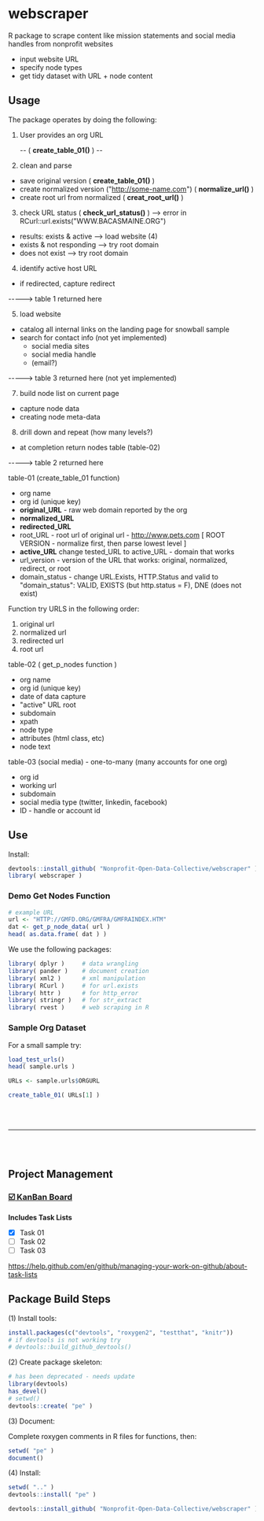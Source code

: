 # webscraper

R package to scrape content like mission statements and social media handles from nonprofit websites

* input website URL
* specify node types
* get tidy dataset with URL + node content 


## Usage

The package operates by doing the following:

1. User provides an org URL

   -- ( **create_table_01()** )  --

2. clean and parse  
  - save original version  ( **create_table_01()** )
  - create normalized version ("http://some-name.com")   ( **normalize_url()** )
  - create root url from normalized  ( **creat_root_url()** )
3. check URL status  ( **check_url_status()** ) --> error in RCurl::url.exists("WWW.BACASMAINE.ORG")
  - results: exists & active  --> load website (4)
  - exists & not responding  --> try root domain
  - does not exist  --> try root domain
4. identify active host URL 
  - if redirected, capture redirect 

----->  table 1 returned here 



5. load website 
  - catalog all internal links on the landing page for snowball sample
  - search for contact info (not yet implemented)
    - social media sites
    - social media handle
    - (email?)

----->  table 3 returned here  (not yet implemented)

7. build node list on current page
  - capture node data
  - creating node meta-data
8. drill down and repeat (how many levels?)
  - at completion return nodes table (table-02)
  
----->  table 2 returned here 




table-01 (create_table_01 function)
  - org name
  - org id (unique key)
  - **original_URL** - raw web domain reported by the org
  - **normalized_URL** 
  - **redirected_URL**
  - root_URL - root url of original url - http://www.pets.com  [ ROOT VERSION - normalize first, then parse lowest level ]
  - **active_URL** change tested_URL to active_URL - domain that works  
  - url_version - version of the URL that works: original, normalized, redirect, or root 
  - domain_status - change URL.Exists, HTTP.Status and valid to "domain_status": VALID, EXISTS (but http.status = F), DNE (does not exist)

Function try URLS in the following order:
1. original url
2. normalized url 
3. redirected url 
4. root url 



table-02  ( get_p_nodes function )
  - org name
  - org id (unique key)
  - date of data capture
  - "active" URL root
  - subdomain 
  - xpath
  - node type
  - attributes (html class, etc)
  - node text

table-03 (social media) - one-to-many (many accounts for one org)
  - org id
  - working url
  - subdomain 
  - social media type (twitter, linkedin, facebook)
  - ID - handle or account id
  
  




## Use

Install: 

```r
devtools::install_github( "Nonprofit-Open-Data-Collective/webscraper" )
library( webscraper )
```


### Demo Get Nodes Function

```r
# example URL
url <- "HTTP://GMFD.ORG/GMFRA/GMFRAINDEX.HTM"
dat <- get_p_node_data( url )
head( as.data.frame( dat ) )
```


We use the following packages: 

```r
library( dplyr )     # data wrangling 
library( pander )    # document creation 
library( xml2 )      # xml manipulation 
library( RCurl )     # for url.exists
library( httr )      # for http_error
library( stringr )   # for str_extract
library( rvest )     # web scraping in R 
```




### Sample Org Dataset

For a small sample try: 

```r
load_test_urls()
head( sample.urls )

URLs <- sample.urls$ORGURL

create_table_01( URLs[1] )

```


<br>
<br>

----

<br>
<br>


## Project Management 

### [:ballot_box_with_check: KanBan Board](https://github.com/Nonprofit-Open-Data-Collective/webscraper/projects/1) 

**Includes Task Lists**

- [x] Task 01
- [ ] Task 02
- [ ] Task 03

https://help.github.com/en/github/managing-your-work-on-github/about-task-lists



## Package Build Steps



(1) Install tools:

```r
install.packages(c("devtools", "roxygen2", "testthat", "knitr"))
# if devtools is not working try
# devtools::build_github_devtools() 
```

(2) Create package skeleton:

```r
# has been deprecated - needs update
library(devtools)
has_devel()
# setwd()
devtools::create( "pe" )
```

(3) Document: 

Complete roxygen comments in R files for functions, then:

```r
setwd( "pe" )
document()
```

(4) Install:

```r
setwd( ".." )
devtools::install( "pe" )
```

```r
devtools::install_github( "Nonprofit-Open-Data-Collective/webscraper" )
```
